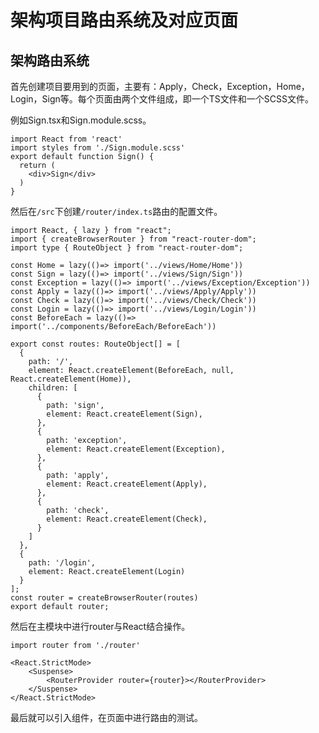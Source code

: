 # 架构项目路由系统及对应页面

## 架构路由系统

首先创建项目要用到的页面，主要有：Apply，Check，Exception，Home，Login，Sign等。每个页面由两个文件组成，即一个TS文件和一个SCSS文件。

例如Sign.tsx和Sign.module.scss。

```tsx
import React from 'react'
import styles from './Sign.module.scss'
export default function Sign() {
  return (
    <div>Sign</div>
  )
}
```

然后在`/src`下创建`/router/index.ts`路由的配置文件。

```tsx
import React, { lazy } from "react";
import { createBrowserRouter } from "react-router-dom";
import type { RouteObject } from "react-router-dom";

const Home = lazy(()=> import('../views/Home/Home'))
const Sign = lazy(()=> import('../views/Sign/Sign'))
const Exception = lazy(()=> import('../views/Exception/Exception'))
const Apply = lazy(()=> import('../views/Apply/Apply'))
const Check = lazy(()=> import('../views/Check/Check'))
const Login = lazy(()=> import('../views/Login/Login'))
const BeforeEach = lazy(()=> import('../components/BeforeEach/BeforeEach'))

export const routes: RouteObject[] = [
  {
    path: '/',
    element: React.createElement(BeforeEach, null, React.createElement(Home)),
    children: [
      {
        path: 'sign',
        element: React.createElement(Sign),
      },
      {
        path: 'exception',
        element: React.createElement(Exception),
      },
      {
        path: 'apply',
        element: React.createElement(Apply),
      },
      {
        path: 'check',
        element: React.createElement(Check),
      }
    ]
  },
  {
    path: '/login',
    element: React.createElement(Login)
  }
];
const router = createBrowserRouter(routes)
export default router;
```

然后在主模块中进行router与React结合操作。

```tsx
import router from './router'

<React.StrictMode>
    <Suspense>
        <RouterProvider router={router}></RouterProvider>
    </Suspense>
</React.StrictMode>
```

最后就可以引入<Outlet>组件，在页面中进行路由的测试。
